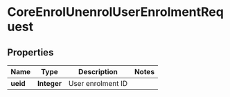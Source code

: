 

# CoreEnrolUnenrolUserEnrolmentRequest


## Properties

| Name | Type | Description | Notes |
|------------ | ------------- | ------------- | -------------|
|**ueid** | **Integer** | User enrolment ID |  |



